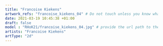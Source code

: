 ```yaml
---
title: "Francoise Kiekens"
artwork_refs: "francoise_kiekens_04" # Do not touch unless you know what you are doing
date: 2021-03-19 10:45:38 +01:00
draft: false
model : "RHoK21/francoise_kiekens_04.jpg" # provide the url path to the model
artists: "Francoise Kiekens"
artType: "2d"
---
```


